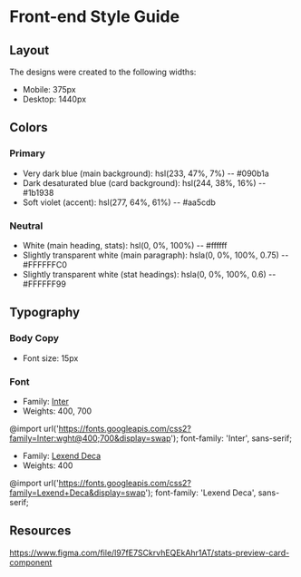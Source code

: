 # Front-end Style Guide

## Layout

The designs were created to the following widths:

- Mobile: 375px
- Desktop: 1440px

## Colors

### Primary

- Very dark blue (main background): hsl(233, 47%, 7%) -- #090b1a
- Dark desaturated blue (card background): hsl(244, 38%, 16%) -- #1b1938
- Soft violet (accent): hsl(277, 64%, 61%) -- #aa5cdb

### Neutral

- White (main heading, stats): hsl(0, 0%, 100%) -- #ffffff
- Slightly transparent white (main paragraph): hsla(0, 0%, 100%, 0.75) -- #FFFFFFC0
- Slightly transparent white (stat headings): hsla(0, 0%, 100%, 0.6) -- #FFFFFF99

## Typography

### Body Copy

- Font size: 15px

### Font

- Family: [Inter](https://fonts.google.com/specimen/Inter)
- Weights: 400, 700

@import url('https://fonts.googleapis.com/css2?family=Inter:wght@400;700&display=swap');
font-family: 'Inter', sans-serif;

- Family: [Lexend Deca](https://fonts.google.com/specimen/Lexend+Deca)
- Weights: 400

@import url('https://fonts.googleapis.com/css2?family=Lexend+Deca&display=swap');
font-family: 'Lexend Deca', sans-serif;

## Resources
https://www.figma.com/file/l97fE7SCkrvhEQEkAhr1AT/stats-preview-card-component